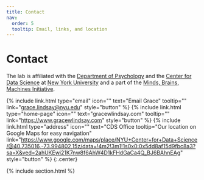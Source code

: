 ```yaml
---
title: Contact
nav:
  order: 5
  tooltip: Email, links, and location
---
```


# <i class="fas fa-envelope"></i>Contact

The lab is affiliated with the [Department of Psychology](https://as.nyu.edu/departments/psychology.html) and the [Center for Data Science](https://cds.nyu.edu/) at [New York University](https://www.nyu.edu/) and a part of the [Minds, Brains, Machines Initiative](https://mbm.cds.nyu.edu/#landingPage). 

{%
  include link.html
  type="email"
  icon=""
  text="Email Grace"
  tooltip=""
  link="grace.lindsay@nyu.edu"
  style="button"
%}
{%
  include link.html
  type="home-page"
  icon=""
  text="gracewlindsay.com"
  tooltip=""
  link="https://www.gracewlindsay.com"
  style="button"
%}
{%
  include link.html
  type="address"
  icon=""
  text="CDS Office
  tooltip="Our location on Google Maps for easy navigation"
  link="https://www.google.com/maps/place/NYU+Center+for+Data+Science/@40.735016,-73.994802,15z/data=!4m2!3m1!1s0x0:0x5dd8af15d9fbc8a3?sa=X&ved=2ahUKEwi21K7nw8f6AhW4D1kFHdGaCa4Q_BJ6BAhnEAg"
  style="button"
%}
{:.center}

{% include section.html %}

<!--### <i class="fas fa-mail-bulk"></i>Mailing Address

That St & The Other St  
Porters Lake, NS B3E 1H3  
Canada
{:.center}

{% capture col1 %}
{%
  include figure.html
  image="images/photo.jpg"
  caption="The Center for Wit and Sagacity"
%}
{% endcapture %}
{% capture col2 %}
{%
  include figure.html
  image="images/photo.jpg"
  caption="Department of Metaphor"
%}
{% endcapture %}
{% include two-col.html col1=col1 col2=col2 %} -->
